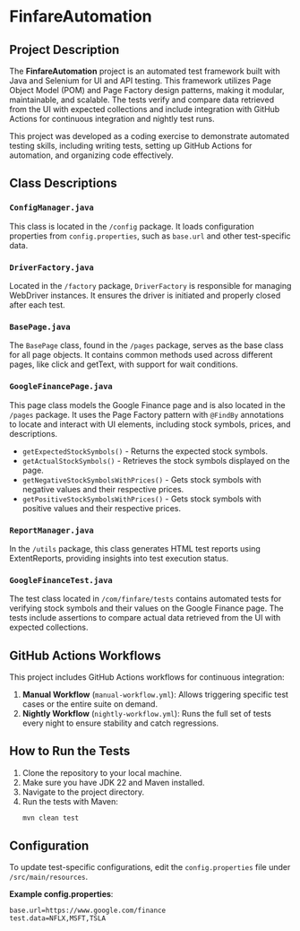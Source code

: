 
# FinfareAutomation

## Project Description

The **FinfareAutomation** project is an automated test framework built with Java and Selenium for UI and API testing. This framework utilizes Page Object Model (POM) and Page Factory design patterns, making it modular, maintainable, and scalable. The tests verify and compare data retrieved from the UI with expected collections and include integration with GitHub Actions for continuous integration and nightly test runs.

This project was developed as a coding exercise to demonstrate automated testing skills, including writing tests, setting up GitHub Actions for automation, and organizing code effectively.

## Class Descriptions

### `ConfigManager.java`
This class is located in the `/config` package. It loads configuration properties from `config.properties`, such as `base.url` and other test-specific data.

### `DriverFactory.java`
Located in the `/factory` package, `DriverFactory` is responsible for managing WebDriver instances. It ensures the driver is initiated and properly closed after each test.

### `BasePage.java`
The `BasePage` class, found in the `/pages` package, serves as the base class for all page objects. It contains common methods used across different pages, like click and getText, with support for wait conditions.

### `GoogleFinancePage.java`
This page class models the Google Finance page and is also located in the `/pages` package. It uses the Page Factory pattern with `@FindBy` annotations to locate and interact with UI elements, including stock symbols, prices, and descriptions.

- `getExpectedStockSymbols()` - Returns the expected stock symbols.
- `getActualStockSymbols()` - Retrieves the stock symbols displayed on the page.
- `getNegativeStockSymbolsWithPrices()` - Gets stock symbols with negative values and their respective prices.
- `getPositiveStockSymbolsWithPrices()` - Gets stock symbols with positive values and their respective prices.

### `ReportManager.java`
In the `/utils` package, this class generates HTML test reports using ExtentReports, providing insights into test execution status.

### `GoogleFinanceTest.java`
The test class located in `/com/finfare/tests` contains automated tests for verifying stock symbols and their values on the Google Finance page. The tests include assertions to compare actual data retrieved from the UI with expected collections.

## GitHub Actions Workflows

This project includes GitHub Actions workflows for continuous integration:

1. **Manual Workflow** (`manual-workflow.yml`): Allows triggering specific test cases or the entire suite on demand.
2. **Nightly Workflow** (`nightly-workflow.yml`): Runs the full set of tests every night to ensure stability and catch regressions.

## How to Run the Tests

1. Clone the repository to your local machine.
2. Make sure you have JDK 22 and Maven installed.
3. Navigate to the project directory.
4. Run the tests with Maven:
   ```bash
   mvn clean test
   ```

## Configuration

To update test-specific configurations, edit the `config.properties` file under `/src/main/resources`.

**Example config.properties**:
```properties
base.url=https://www.google.com/finance
test.data=NFLX,MSFT,TSLA
```
